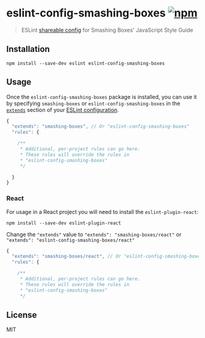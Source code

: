 # eslint-config-smashing-boxes [![npm](https://img.shields.io/npm/v/npm.svg)](https://www.npmjs.com/package/eslint-config-smashing-boxes)

> ESLint [shareable config](http://eslint.org/docs/developer-guide/shareable-configs.html) for Smashing Boxes' JavaScript Style Guide

## Installation

```
npm install --save-dev eslint eslint-config-smashing-boxes
```

## Usage

Once the `eslint-config-smashing-boxes` package is installed, you can use it by specifying `smashing-boxes` or `eslint-config-smashing-boxes` in the [`extends`](http://eslint.org/docs/user-guide/configuring#extending-configuration-files) section of your [ESLint configuration](http://eslint.org/docs/user-guide/configuring).

```js
{
  "extends": "smashing-boxes", // Or "eslint-config-smashing-boxes"
  "rules": {

    /**
     * Additional, per-project rules can go here.
     * These rules will override the rules in
     * "eslint-config-smashing-boxes"
     */

  }
}
```

### React

For usage in a React project you will need to install the `eslint-plugin-react`:

```
npm install --save-dev eslint-plugin-react
```

Change the `"extends"` value to `"extends": "smashing-boxes/react"` or `"extends": "eslint-config-smashing-boxes/react"`

```js
{
  "extends": "smashing-boxes/react", // Or "eslint-config-smashing-boxes/react"
  "rules": {

    /**
     * Additional, per-project rules can go here.
     * These rules will override the rules in
     * "eslint-config-smashing-boxes"
     */

```

## License

MIT
